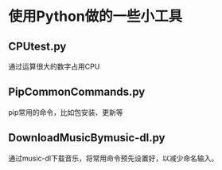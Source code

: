 # 使用Python做的一些小工具

## CPUtest.py
通过运算很大的数字占用CPU
## PipCommonCommands.py
pip常用的命令，比如包安装、更新等
## DownloadMusicBymusic-dl.py
通过music-dl下载音乐，将常用命令预先设置好，以减少命名输入。